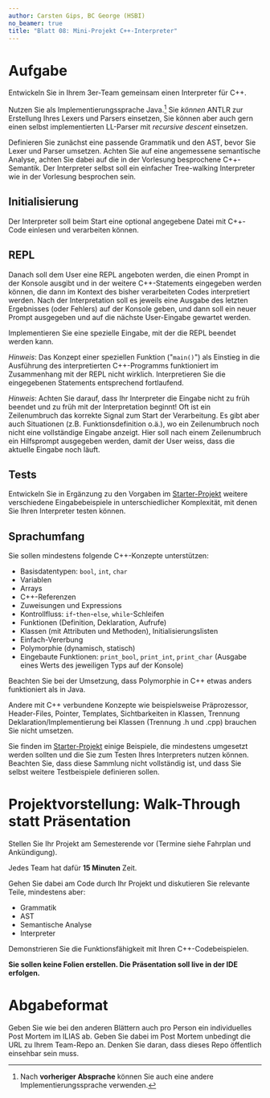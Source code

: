 ```yaml
---
author: Carsten Gips, BC George (HSBI)
no_beamer: true
title: "Blatt 08: Mini-Projekt C++-Interpreter"
---
```


# Aufgabe

Entwickeln Sie in Ihrem 3er-Team gemeinsam einen Interpreter für C++.

Nutzen Sie als Implementierungssprache Java.[^1] Sie *können* ANTLR zur Erstellung
Ihres Lexers und Parsers einsetzen, Sie können aber auch gern einen selbst
implementierten LL-Parser mit *recursive descent* einsetzen.

Definieren Sie zunächst eine passende Grammatik und den AST, bevor Sie Lexer und
Parser umsetzen. Achten Sie auf eine angemessene semantische Analyse, achten Sie
dabei auf die in der Vorlesung besprochene C++-Semantik. Der Interpreter selbst soll
ein einfacher Tree-walking Interpreter wie in der Vorlesung besprochen sein.

## Initialisierung

Der Interpreter soll beim Start eine optional angegebene Datei mit C++-Code einlesen
und verarbeiten können.

## REPL

Danach soll dem User eine REPL angeboten werden, die einen Prompt in der Konsole
ausgibt und in der weitere C++-Statements eingegeben werden können, die dann im
Kontext des bisher verarbeiteten Codes interpretiert werden. Nach der Interpretation
soll es jeweils eine Ausgabe des letzten Ergebnisses (oder Fehlers) auf der Konsole
geben, und dann soll ein neuer Prompt ausgegeben und auf die nächste User-Eingabe
gewartet werden.

Implementieren Sie eine spezielle Eingabe, mit der die REPL beendet werden kann.

*Hinweis*: Das Konzept einer speziellen Funktion ("`main()`") als Einstieg in die
Ausführung des interpretierten C++-Programms funktioniert im Zusammenhang mit der
REPL nicht wirklich. Interpretieren Sie die eingegebenen Statements entsprechend
fortlaufend.

*Hinweis*: Achten Sie darauf, dass Ihr Interpreter die Eingabe nicht zu früh beendet
und zu früh mit der Interpretation beginnt! Oft ist ein Zeilenumbruch das korrekte
Signal zum Start der Verarbeitung. Es gibt aber auch Situationen (z.B.
Funktionsdefinition o.ä.), wo ein Zeilenumbruch noch nicht eine vollständige Eingabe
anzeigt. Hier soll nach einem Zeilenumbruch ein Hilfsprompt ausgegeben werden, damit
der User weiss, dass die aktuelle Eingabe noch läuft.

## Tests

Entwickeln Sie in Ergänzung zu den Vorgaben im
[Starter-Projekt](https://github.com/Compiler-CampusMinden/student-support-code-template/tree/master/src/main/resources/cpp)
weitere verschiedene Eingabebeispiele in unterschiedlicher Komplexität, mit denen
Sie Ihren Interpreter testen können.

## Sprachumfang

Sie sollen mindestens folgende C++-Konzepte unterstützen:

-   Basisdatentypen: `bool`, `int`, `char`
-   Variablen
-   Arrays
-   C++-Referenzen
-   Zuweisungen und Expressions
-   Kontrollfluss: `if`-`then`-`else`, `while`-Schleifen
-   Funktionen (Definition, Deklaration, Aufrufe)
-   Klassen (mit Attributen und Methoden), Initialisierungslisten
-   Einfach-Vererbung
-   Polymorphie (dynamisch, statisch)
-   Eingebaute Funktionen: `print_bool`, `print_int`, `print_char` (Ausgabe eines
    Werts des jeweiligen Typs auf der Konsole)

Beachten Sie bei der Umsetzung, dass Polymorphie in C++ etwas anders funktioniert
als in Java.

Andere mit C++ verbundene Konzepte wie beispielsweise Präprozessor, Header-Files,
Pointer, Templates, Sichtbarkeiten in Klassen, Trennung Deklaration/Implementierung
bei Klassen (Trennung .h und .cpp) brauchen Sie nicht umsetzen.

Sie finden im
[Starter-Projekt](https://github.com/Compiler-CampusMinden/student-support-code-template/tree/master/src/main/resources/cpp)
einige Beispiele, die mindestens umgesetzt werden sollten und die Sie zum Testen
Ihres Interpreters nutzen können. Beachten Sie, dass diese Sammlung nicht
vollständig ist, und dass Sie selbst weitere Testbeispiele definieren sollen.

# Projektvorstellung: Walk-Through statt Präsentation

Stellen Sie Ihr Projekt am Semesterende vor (Termine siehe Fahrplan und
Ankündigung).

Jedes Team hat dafür **15 Minuten** Zeit.

Gehen Sie dabei am Code durch Ihr Projekt und diskutieren Sie relevante Teile,
mindestens aber:

-   Grammatik
-   AST
-   Semantische Analyse
-   Interpreter

Demonstrieren Sie die Funktionsfähigkeit mit Ihren C++-Codebeispielen.

**Sie sollen keine Folien erstellen. Die Präsentation soll live in der IDE
erfolgen.**

# Abgabeformat

Geben Sie wie bei den anderen Blättern auch pro Person ein individuelles Post Mortem
im ILIAS ab. Geben Sie dabei im Post Mortem unbedingt die URL zu Ihrem Team-Repo an.
Denken Sie daran, dass dieses Repo öffentlich einsehbar sein muss.

[^1]: Nach **vorheriger Absprache** können Sie auch eine andere
    Implementierungssprache verwenden.
